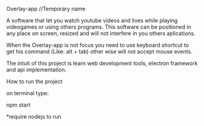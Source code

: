 Overlay-app //Temporary name

A software that let you watch youtube videos and lives while playing videogames or using others programs.
This software can be positioned in any place on screen, resized and will not interfere in you others aplications.


When the Overlay-app is not focus you need to use keyboard shortcut to get his command (Like: alt + tab) other wise will not accept mouse events.



The intuit of this project is learn web development tools, electron framework and api implementation.




How to run the project

on terminal type:

npm start

*require nodejs to run